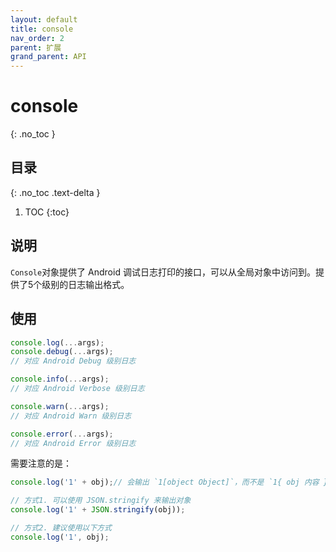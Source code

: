 ```yaml
---
layout: default
title: console
nav_order: 2
parent: 扩展
grand_parent: API
---
```


# console

{: .no_toc }

## 目录

{: .no_toc .text-delta }

1. TOC
{:toc}

## 说明
`Console`对象提供了 Android 调试日志打印的接口，可以从全局对象中访问到。提供了5个级别的日志输出格式。

## 使用
```javascript
console.log(...args);
console.debug(...args);
// 对应 Android Debug 级别日志

console.info(...args);
// 对应 Android Verbose 级别日志

console.warn(...args);
// 对应 Android Warn 级别日志

console.error(...args);
// 对应 Android Error 级别日志
```

需要注意的是：
```javascript
console.log('1' + obj);// 会输出 `1[object Object]`，而不是 `1{ obj 内容 }}`

// 方式1. 可以使用 JSON.stringify 来输出对象
console.log('1' + JSON.stringify(obj));

// 方式2. 建议使用以下方式
console.log('1', obj);
```
